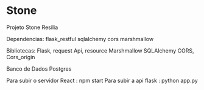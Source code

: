# Stone
Projeto Stone Resilia

Dependencias: 
flask_restful
sqlalchemy
cors
marshmallow

Bibliotecas:
Flask, request
Api, resource
Marshmallow
SQLAlchemy
CORS, Cors_origin

Banco de Dados Postgres

Para subir o servidor React : npm start
Para subir a api flask : python app.py
